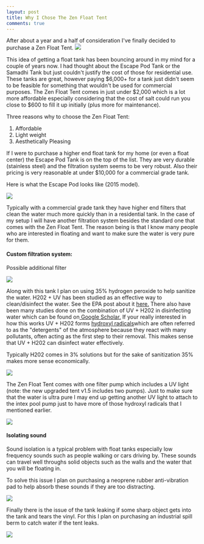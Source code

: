 ```yaml
---
layout: post
title: Why I Chose The Zen Float Tent
comments: true
---
```


After about a year and a half of consideration I've finally decided to purchase a Zen Float Tent.
<a href="https://zenfloatco.com" target="blank"><img src="{{ site.baseurl }}/images/tank/rsz_zenfloattent.jpg" /></a>

This idea of getting a float tank has been bouncing around in my mind for a couple of years now.  I had thought about the Escape Pod Tank or the Samadhi Tank but just couldn't justify the cost of those for residential use.  These tanks are great, however paying $6,000+ for a tank just didn't seem to be feasible for something that wouldn't be used for commercial purposes.  The Zen Float Tent comes in just under $2,000 which is a lot more affordable especially considering that the cost of salt could run you close to $600 to fill it up initially (plus more for maintenance).

Three reasons why to choose the Zen Float Tent:

<ol>
    <li>Affordable</li>
    <li>Light weight</li>
    <li>Aesthetically Pleasing</li>
</ol>

If I were to purchase a higher end float tank for my home (or even a float center) the Escape Pod Tank is on the top of the list.  They are very durable (stainless steel) and the filtration system seems to be very robust.  Also their pricing is very reasonable at under $10,000 for a commercial grade tank.

Here is what the Escape Pod looks like (2015 model).

<a href="https://escapepodtank.com" target="blank"><img src="{{ site.baseurl }}/images/tank/ywoNiObl.jpg" /></a>


Typically with a commercial grade tank they have higher end filters that clean the water much more quickly than in a residential tank.  In the case of my setup I will have another filtration system besides the standard one that comes with the Zen Float Tent.  The reason being is that I know many people who are interested in floating and want to make sure the water is very pure for them.


<h4>Custom filtration system:</h4>

Possible additional filter

<a href="https://www.amazon.com/Intex-1500-Gallon-Filter-Pump-120-Volt/dp/B005QIYM6E/ref=sr_1_1?srs=2594064011&ie=UTF8&qid=1431293710&sr=8-1&keywords=Intex+1500+Pool+filter+pump" target="blank"><img src="{{ site.baseurl }}/images/tank/rsz_filter.jpg" /></a>

Along with this tank I plan on using 35% hydrogen peroxide to help sanitize the water. H202 + UV has been studied as an effective way to clean/disinfect the water. See the EPA post about it <a href="https://iaspub.epa.gov/tdb/pages/treatment/treatmentOverview.do?treatmentProcessId=-300168699"/>here.</a> There also have been many studies done on the combination of UV + H202 in disinfecting water which can be found on<a href="https://scholar.google.com/scholar?start=10&q=h202+and+uv+sanitizing+water&hl=en&as_sdt=0,26"/> Google Scholar.</a>
If your really interested in how this works UV + H202 forms <a href="https://en.wikipedia.org/wiki/Hydroxyl_radical"/>hydroxyl radicals</a>which are often referred to as the "detergents" of the atmosphere because they react with many pollutants, often acting as the first step to their removal.  This makes sense that UV + H202 can disinfect water effectively.

Typically H202 comes in 3% solutions but for the sake of sanitization 35% makes more sense economically.

<a href="https://www.amazon.com/Certified-Hydrogen-Peroxide-Dropper-Bottle/dp/B00J0DAAVW/ref=sr_1_2?ie=UTF8&qid=1436357494&sr=8-2&keywords=hydrogen+peroxide+35&pebp=1436357532762&perid=1FWDJS2RPAWBGKVQR61H" target="blank"><img src="{{ site.baseurl }}/images/tank/rsz_h202b.jpg" /></a>


The Zen Float Tent comes with one filter pump which includes a UV light (note: the new upgraded tent v1.5 includes two pumps). Just to make sure that the water is ultra pure I may end up getting another UV light to attach to the intex pool pump just to have more of those hydroxyl radicals that I mentioned earlier.

<a href="https://www.amazon.com/Pondmaster-02910-Violet-Clarifier-10watt/dp/B00025YVGW/ref=sr_1_2?ie=UTF8&qid=1436358117&sr=8-2&keywords=ultraviolet+light+pond
" target="blank"><img src="{{ site.baseurl }}/images/tank/rsz_uvlight.jpg" /></a>



<h4>Isolating sound</h4>
Sound isolation is a typical problem with float tanks especially low frequency sounds such as people walking or cars driving by.  These sounds can travel well throughs solid objects such as the walls and the water that you will be floating in.

To solve this issue I plan on purchasing a neoprene rubber anti-vibration pad to help absorb these sounds if they are too distracting.

<a href="https://www.amazon.com/Shop-Fox-W1322-Anti-Vibration-24-Inch/dp/B000OQTV2I/ref=sr_1_1/191-8040367-2256009?ie=UTF8&qid=1431379730&sr=8-1&keywords=neoprene+sheet" target="blank"><img src="{{ site.baseurl }}/images/tank/vibrationPad.jpeg" /></a>

Finally there is the issue of the tank leaking if some sharp object gets into the tank and tears the vinyl.  For this I plan on purchasing an industrial spill berm to catch water if the tent leaks.  

<a href="https://www.aireindustrial.net/spill-berms/spill-containment-berm.asp" target="blank"><img src="{{ site.baseurl }}/images/tank/spillberm.jpg" /></a>
